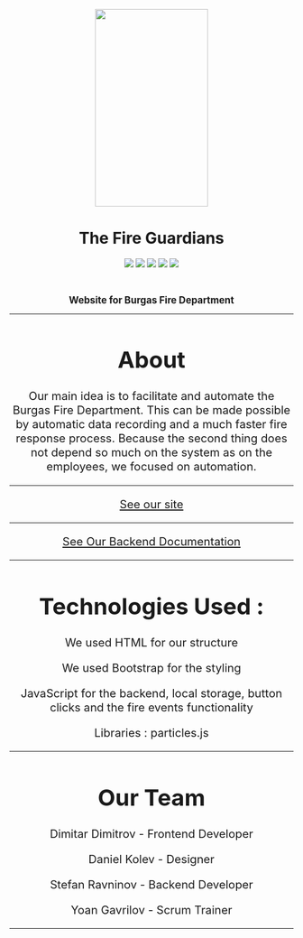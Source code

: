 <p align = "center">
  <img src = "assest/img/logo.png" width = 200px height = 350px>
  </p>
  </p>
  <h1 align = "center"> The Fire Guardians </h1>
  <p align = "center">
   <img src = "https://img.shields.io/github/languages/count/YAGavrilov19/The-Fire-Guardians">
   <img src = "https://img.shields.io/github/repo-size/YAGavrilov19/The-Fire-Guardians">
   <img src = "https://img.shields.io/badge/License-MIT-yellow.svg">
   <img src = "https://img.shields.io/github/stars/YAGavrilov19/The-Fire-Guardians?style=social">
   <img src = "https://img.shields.io/github/contributors/YAGavrilov19/The-Fire-Guardians">
  </p>
  
  <br>
  <p align = "center" style:"font-size:4em">
  <strong><big>
   Website for Burgas Fire Department
  </strong><big>
  </p><hr>
  <h1 align = "center"> About </h1>
  <p align = "center">
    Our main idea is to facilitate and automate the Burgas Fire Department. This can be made possible by automatic data recording and a much faster fire response process. Because the second thing does not depend so much on the system as on the employees, we focused on automation. 
  </p>
  <hr/>
    <p align = "center"><a href = "https://dtbodurov19.github.io/Flare/">See our site</a></p>
    <hr>
    <p align = "center"><a href = "https://ndpeshev19.github.io/Flare-documentation/">See Our Backend Documentation</a></p>
    <hr>
   <h1 align = "center"> Technologies Used : </h1>
   <p align = "center">
    We used HTML for our structure </p>
    <p align = "center">
    We used Bootstrap for the styling </p>
    <p align = "center">
    JavaScript for the backend, local storage, button clicks and the fire events functionality </p>
    <p align = "center">
    Libraries : particles.js </p>
    <hr>
    <h1 align = "center">Our Team</h1>
    <p align = "center">Dimitar Dimitrov - Frontend Developer </p>
    <p align = "center">Daniel Kolev - Designer </p>
    <p align = "center">Stefan Ravninov - Backend Developer </p>
    <p align = "center">Yoan Gavrilov - Scrum Trainer </p>
    <hr>
    </p>